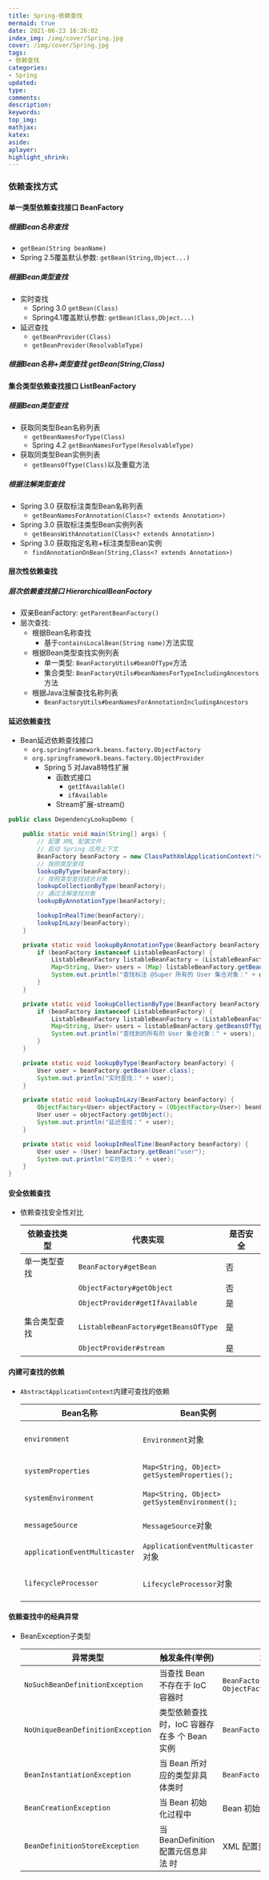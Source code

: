 ```yaml
---
title: Spring-依赖查找
mermaid: true
date: 2021-06-23 16:26:02
index_img: /img/cover/Spring.jpg
cover: /img/cover/Spring.jpg
tags:
- 依赖查找
categories:
- Spring
updated:
type:
comments:
description:
keywords:
top_img:
mathjax:
katex:
aside:
aplayer:
highlight_shrink:
---
```


### 依赖查找方式

#### 单一类型依赖查找接口 BeanFactory

##### 根据Bean名称查找 

* `getBean(String beanName)`
* Spring 2.5覆盖默认参数: `getBean(String,Object...)`

#####  根据Bean类型查找

* 实时查找
  * Spring 3.0 `getBean(Class)`
  * Spring4.1覆盖默认参数: `getBean(Class,Object...)`
* 延迟查找
  * `getBeanProvider(Class)`
  * `getBeanProvider(ResolvableType)`

##### 根据Bean名称+类型查找 getBean(String,Class)

#### 集合类型依赖查找接口 ListBeanFactory

##### 根据Bean类型查找 

* 获取同类型Bean名称列表
  * `getBeanNamesForType(Class)`
  * Spring 4.2 `getBeanNamesForType(ResolvableType)`
* 获取同类型Bean实例列表
  * `getBeansOfType(Class)`以及重载方法

##### 根据注解类型查找

* Spring 3.0 获取标注类型Bean名称列表
  * `getBeanNamesForAnnotation(Class<? extends Annotation>)`
* Spring 3.0 获取标注类型Bean实例列表
  * `getBeansWithAnnotation(Class<? extends Annotation>)`
* Spring 3.0 获取指定名称+标注类型Bean实例
  * `findAnnotationOnBean(String,Class<? extends Annotation>)`

#### 层次性依赖查找

##### 层次依赖查找接口 HierarchicalBeanFactory 

* 双亲BeanFactory: `getParentBeanFactory()`
* 层次查找:
  * 根据Bean名称查找
    * 基于`containsLocalBean(String name)`方法实现
  * 根据Bean类型查找实例列表
    * 单一类型:  `BeanFactoryUtils#beanOfType`方法
    * 集合类型: `BeanFactoryUtils#beanNamesForTypeIncludingAncestors`方法
  * 根据Java注解查找名称列表
    * `BeanFactoryUtils#beanNamesForAnnotationIncludingAncestors`

#### 延迟依赖查找

* Bean延迟依赖查找接口
  * `org.springframework.beans.factory.ObjectFactory`
  * `org.springframework.beans.factory.ObjectProvider`
    * Spring 5 对Java8特性扩展
      * 函数式接口
        *  `getIfAvailable()`
        *  `ifAvailable`
      * Stream扩展-stream()

```java
public class DependencyLookupDemo {

    public static void main(String[] args) {
        // 配置 XML 配置文件
        // 启动 Spring 应用上下文
        BeanFactory beanFactory = new ClassPathXmlApplicationContext("classpath:/META-INF/dependency-lookup-context.xml");
        // 按照类型查找
        lookupByType(beanFactory);
        // 按照类型查找结合对象
        lookupCollectionByType(beanFactory);
        // 通过注解查找对象
        lookupByAnnotationType(beanFactory);

        lookupInRealTime(beanFactory);
        lookupInLazy(beanFactory);
    }

    private static void lookupByAnnotationType(BeanFactory beanFactory) {
        if (beanFactory instanceof ListableBeanFactory) {
            ListableBeanFactory listableBeanFactory = (ListableBeanFactory) beanFactory;
            Map<String, User> users = (Map) listableBeanFactory.getBeansWithAnnotation(Super.class);
            System.out.println("查找标注 @Super 所有的 User 集合对象：" + users);
        }
    }

    private static void lookupCollectionByType(BeanFactory beanFactory) {
        if (beanFactory instanceof ListableBeanFactory) {
            ListableBeanFactory listableBeanFactory = (ListableBeanFactory) beanFactory;
            Map<String, User> users = listableBeanFactory.getBeansOfType(User.class);
            System.out.println("查找到的所有的 User 集合对象：" + users);
        }
    }

    private static void lookupByType(BeanFactory beanFactory) {
        User user = beanFactory.getBean(User.class);
        System.out.println("实时查找：" + user);
    }

    private static void lookupInLazy(BeanFactory beanFactory) {
        ObjectFactory<User> objectFactory = (ObjectFactory<User>) beanFactory.getBean("objectFactory");
        User user = objectFactory.getObject();
        System.out.println("延迟查找：" + user);
    }

    private static void lookupInRealTime(BeanFactory beanFactory) {
        User user = (User) beanFactory.getBean("user");
        System.out.println("实时查找：" + user);
    }
}
```

#### 安全依赖查找

* 依赖查找安全性对比

  | 依赖查找类型 | 代表实现                             | 是否安全 |
  | ------------ | ------------------------------------ | -------- |
  | 单一类型查找 | `BeanFactory#getBean`                | 否       |
  |              | `ObjectFactory#getObject`            | 否       |
  |              | `ObjectProvider#getIfAvailable`      | 是       |
  |              |                                      |          |
  | 集合类型查找 | `ListableBeanFactory#getBeansOfType` | 是       |
  |              | `ObjectProvider#stream`              | 是       |

#### 内建可查找的依赖

* `AbstractApplicationContext`内建可查找的依赖

  | Bean名称                      | Bean实例                                      | 使用场景               |
  | ----------------------------- | --------------------------------------------- | ---------------------- |
  | `environment`                 | `Environment`对象                             | 外部化配置以及Profiles |
  | `systemProperties`            | `Map<String, Object> getSystemProperties();`  | Java系统属性           |
  | `systemEnvironment`           | `Map<String, Object> getSystemEnvironment();` | 操作系统环境变量       |
  | `messageSource`               | `MessageSource`对象                           | 国际化文案             |
  | `applicationEventMulticaster` | `ApplicationEventMulticaster`对象             | Spring事件广播器       |
  | `lifecycleProcessor`          | `LifecycleProcessor`对象                      | `Lifecycle Bean`处理器 |

#### 依赖查找中的经典异常

* BeanException子类型

  | 异常类型                          | 触发条件(举例)                              | 场景举例                                      |
  | --------------------------------- | ------------------------------------------- | --------------------------------------------- |
  | `NoSuchBeanDefinitionException`   | 当查找 Bean 不存在于 IoC 容器时             | `BeanFactory#getBean ObjectFactory#getObject` |
  | `NoUniqueBeanDefinitionException` | 类型依赖查找时，IoC 容器存在多 个 Bean 实例 | `BeanFactory#getBean(Class)`                  |
  | `BeanInstantiationException `     | 当 Bean 所对应的类型非具体类时              | `BeanFactory#getBean`                         |
  | `BeanCreationException`           | 当 Bean 初始化过程中                        | Bean 初始化方法执行异常 时                    |
  | `BeanDefinitionStoreException `   | 当 BeanDefinition 配置元信息非法 时         | XML 配置资源无法打开时                        |

  
